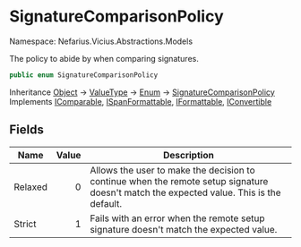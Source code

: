 # SignatureComparisonPolicy

Namespace: Nefarius.Vicius.Abstractions.Models

The policy to abide by when comparing signatures.

```csharp
public enum SignatureComparisonPolicy
```

Inheritance [Object](https://docs.microsoft.com/en-us/dotnet/api/system.object) → [ValueType](https://docs.microsoft.com/en-us/dotnet/api/system.valuetype) → [Enum](https://docs.microsoft.com/en-us/dotnet/api/system.enum) → [SignatureComparisonPolicy](./nefarius.vicius.abstractions.models.signaturecomparisonpolicy.md)<br>
Implements [IComparable](https://docs.microsoft.com/en-us/dotnet/api/system.icomparable), [ISpanFormattable](https://docs.microsoft.com/en-us/dotnet/api/system.ispanformattable), [IFormattable](https://docs.microsoft.com/en-us/dotnet/api/system.iformattable), [IConvertible](https://docs.microsoft.com/en-us/dotnet/api/system.iconvertible)

## Fields

| Name | Value | Description |
| --- | --: | --- |
| Relaxed | 0 | Allows the user to make the decision to continue when the remote setup signature doesn't match the expected value. This is the default. |
| Strict | 1 | Fails with an error when the remote setup signature doesn't match the expected value. |
